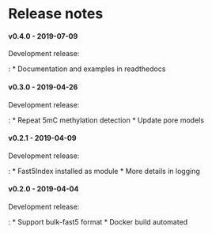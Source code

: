 # Release notes

#### v0.4.0 - 2019-07-09
Development release:

:   * Documentation and examples in readthedocs

#### v0.3.0 - 2019-04-26
Development release:

:   * Repeat 5mC methylation detection
    * Update pore models

#### v0.2.1 - 2019-04-09
Development release:

:   * Fast5Index installed as module
    * More details in logging

#### v0.2.0 - 2019-04-04
Development release:

:   * Support bulk-fast5 format
    * Docker build automated
